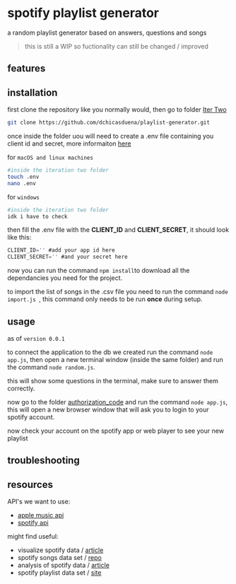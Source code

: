 # spotify playlist generator
a random playlist generator based on answers, questions and songs

> this is still a WIP so fuctionality can still be changed / improved

## features

## installation
first clone the repository like you normally would, then go to folder [Iter Two](https://github.com/dchicasduena/playlist-generator/tree/main/Iter%20Two`)

```bash
git clone https://github.com/dchicasduena/playlist-generator.git
```

once inside the folder uou will need to create a .env file containing you client id and secret, more informaiton [here](https://developer.spotify.com/documentation/general/guides/authorization/app-settings/)

for `macOS and linux machines`

```bash
#inside the iteration two folder
touch .env
nano .env
```

for `windows`

```bash
#inside the iteration two folder
idk i have to check
```
then fill the .env file with the **CLIENT_ID** and **CLIENT_SECRET**, it should look like this:

```js
CLIENT_ID='' #add your app id here
CLIENT_SECRET='' #and your secret here
```

now you can run the command `npm install`to download all the dependancies you need for the project. 

to import the list of songs in the .csv file you need to run the command `node import.js `, this command only needs to be run **once** during setup.

## usage

as of `version 0.0.1`

to connect the application to the db we created run the command `node app.js`, then open a new terminal window (inside the same folder) and run the command `node random.js`.

this will show some questions in the terminal, make sure to answer them correctly.

now go to the folder [authorization_code](https://github.com/dchicasduena/playlist-generator/tree/main/Iter%20Two/authorization_code) and run the command `node app.js`, this will open a new browser window that will ask you to login to your spotify account.

now check your account on the spotify app or web player to see your new playlist


## troubleshooting

## resources

API's we want to use: 
- [apple music api](https://developer.apple.com/documentation/applemusicapi/)
- [spotify api](https://developer.spotify.com/documentation/web-api/)

might find useful:
- visualize spotify data / [article](https://towardsdatascience.com/visualizing-spotify-songs-with-python-an-exploratory-data-analysis-fc3fae3c2c09)
- spotify songs data set / [repo](https://github.com/rfordatascience/tidytuesday/blob/master/data/2020/2020-01-21/readme.md)
- analysis of spotify data / [article](https://rstudio-pubs-static.s3.amazonaws.com/594440_b5a14885d559413ab6e57087eddd68e6.html)
- spotify playlist data set / [site](https://www.aicrowd.com/challenges/spotify-million-playlist-dataset-challenge#dataset)
